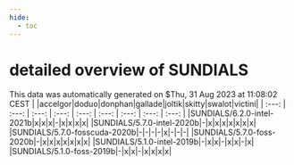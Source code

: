 ```yaml
---
hide:
  - toc
---
```


detailed overview of SUNDIALS
=============================


This data was automatically generated on $Thu, 31 Aug 2023 at 11:08:02 CEST
| |accelgor|doduo|donphan|gallade|joltik|skitty|swalot|victini|
| :---: | :---: | :---: | :---: | :---: | :---: | :---: | :---: | :---: |
|SUNDIALS/6.2.0-intel-2021b|x|x|x|-|x|x|x|x|
|SUNDIALS/5.7.0-intel-2020b|-|x|x|x|x|x|x|x|
|SUNDIALS/5.7.0-fosscuda-2020b|-|-|-|-|x|-|-|-|
|SUNDIALS/5.7.0-foss-2020b|-|x|x|x|x|x|x|x|
|SUNDIALS/5.1.0-intel-2019b|-|x|x|-|x|x|-|x|
|SUNDIALS/5.1.0-foss-2019b|-|x|x|-|x|x|x|x|
